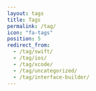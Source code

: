 ```yaml
---
layout: tags
title: Tags
permalink: /tag/
icon: "fa-tags"
position: 5
redirect_from:
  - /tag/swift/
  - /tag/ios/
  - /tag/xcode/
  - /tag/uncategorized/
  - /tag/interface-builder/
---
```


